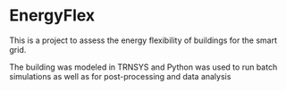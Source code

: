 # EnergyFlex
This is a project to assess the energy flexibility of buildings for the smart grid.

The building was modeled in TRNSYS and Python was used to run batch simulations as well as for post-processing and data analysis
